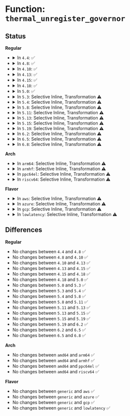 # Function: <code>thermal_unregister_governor</code>

## Status
<b>Regular</b>
<ul>
<li>
<details>
<summary>In <code>4.4</code>: ✅</summary>

```c
void thermal_unregister_governor(struct thermal_governor *governor);
```

**Collision:** Unique Global

**Inline:** No

**Transformation:** False

**Instances:**

```
In drivers/thermal/thermal_core.c (ffffffff81688410)
Location: drivers/thermal/thermal_core.c:182
Inline: False
Direct callers:
  - drivers/thermal/fair_share.c:thermal_gov_fair_share_unregister
  - drivers/thermal/gov_bang_bang.c:thermal_gov_bang_bang_unregister
  - drivers/thermal/step_wise.c:thermal_gov_step_wise_unregister
  - drivers/thermal/user_space.c:thermal_gov_user_space_unregister
  - drivers/thermal/power_allocator.c:thermal_gov_power_allocator_unregister
```
**Symbols:**

```
ffffffff81688410-ffffffff8168851b: thermal_unregister_governor (STB_GLOBAL)
```
</details>
</li>
<li>
<details>
<summary>In <code>4.8</code>: ✅</summary>

```c
void thermal_unregister_governor(struct thermal_governor *governor);
```

**Collision:** Unique Global

**Inline:** No

**Transformation:** False

**Instances:**

```
In drivers/thermal/thermal_core.c (ffffffff816e9100)
Location: drivers/thermal/thermal_core.c:182
Inline: False
Direct callers:
  - drivers/thermal/fair_share.c:thermal_gov_fair_share_unregister
  - drivers/thermal/gov_bang_bang.c:thermal_gov_bang_bang_unregister
  - drivers/thermal/step_wise.c:thermal_gov_step_wise_unregister
  - drivers/thermal/user_space.c:thermal_gov_user_space_unregister
  - drivers/thermal/power_allocator.c:thermal_gov_power_allocator_unregister
```
**Symbols:**

```
ffffffff816e9100-ffffffff816e920b: thermal_unregister_governor (STB_GLOBAL)
```
</details>
</li>
<li>
<details>
<summary>In <code>4.10</code>: ✅</summary>

```c
void thermal_unregister_governor(struct thermal_governor *governor);
```

**Collision:** Unique Global

**Inline:** No

**Transformation:** False

**Instances:**

```
In drivers/thermal/thermal_core.c (ffffffff81718090)
Location: drivers/thermal/thermal_core.c:181
Inline: False
Direct callers:
  - drivers/thermal/fair_share.c:thermal_gov_fair_share_unregister
  - drivers/thermal/gov_bang_bang.c:thermal_gov_bang_bang_unregister
  - drivers/thermal/step_wise.c:thermal_gov_step_wise_unregister
  - drivers/thermal/user_space.c:thermal_gov_user_space_unregister
  - drivers/thermal/power_allocator.c:thermal_gov_power_allocator_unregister
```
**Symbols:**

```
ffffffff81718090-ffffffff8171819b: thermal_unregister_governor (STB_GLOBAL)
```
</details>
</li>
<li>
<details>
<summary>In <code>4.13</code>: ✅</summary>

```c
void thermal_unregister_governor(struct thermal_governor *governor);
```

**Collision:** Unique Global

**Inline:** No

**Transformation:** False

**Instances:**

```
In drivers/thermal/thermal_core.c (ffffffff81730340)
Location: drivers/thermal/thermal_core.c:182
Inline: False
Direct callers:
  - drivers/thermal/fair_share.c:thermal_gov_fair_share_unregister
  - drivers/thermal/gov_bang_bang.c:thermal_gov_bang_bang_unregister
  - drivers/thermal/step_wise.c:thermal_gov_step_wise_unregister
  - drivers/thermal/user_space.c:thermal_gov_user_space_unregister
  - drivers/thermal/power_allocator.c:thermal_gov_power_allocator_unregister
```
**Symbols:**

```
ffffffff81730340-ffffffff8173044b: thermal_unregister_governor (STB_GLOBAL)
```
</details>
</li>
<li>
<details>
<summary>In <code>4.15</code>: ✅</summary>

```c
void thermal_unregister_governor(struct thermal_governor *governor);
```

**Collision:** Unique Global

**Inline:** No

**Transformation:** False

**Instances:**

```
In drivers/thermal/thermal_core.c (ffffffff817a13b0)
Location: drivers/thermal/thermal_core.c:182
Inline: False
Direct callers:
  - drivers/thermal/fair_share.c:thermal_gov_fair_share_unregister
  - drivers/thermal/gov_bang_bang.c:thermal_gov_bang_bang_unregister
  - drivers/thermal/step_wise.c:thermal_gov_step_wise_unregister
  - drivers/thermal/user_space.c:thermal_gov_user_space_unregister
  - drivers/thermal/power_allocator.c:thermal_gov_power_allocator_unregister
```
**Symbols:**

```
ffffffff817a13b0-ffffffff817a14be: thermal_unregister_governor (STB_GLOBAL)
```
</details>
</li>
<li>
<details>
<summary>In <code>4.18</code>: ✅</summary>

```c
void thermal_unregister_governor(struct thermal_governor *governor);
```

**Collision:** Unique Global

**Inline:** No

**Transformation:** False

**Instances:**

```
In drivers/thermal/thermal_core.c (ffffffff817e8940)
Location: drivers/thermal/thermal_core.c:179
Inline: False
Direct callers:
  - drivers/thermal/fair_share.c:thermal_gov_fair_share_unregister
  - drivers/thermal/gov_bang_bang.c:thermal_gov_bang_bang_unregister
  - drivers/thermal/step_wise.c:thermal_gov_step_wise_unregister
  - drivers/thermal/user_space.c:thermal_gov_user_space_unregister
  - drivers/thermal/power_allocator.c:thermal_gov_power_allocator_unregister
```
**Symbols:**

```
ffffffff817e8940-ffffffff817e8a41: thermal_unregister_governor (STB_GLOBAL)
```
</details>
</li>
<li>
<details>
<summary>In <code>5.0</code>: ✅</summary>

```c
void thermal_unregister_governor(struct thermal_governor *governor);
```

**Collision:** Unique Global

**Inline:** No

**Transformation:** False

**Instances:**

```
In drivers/thermal/thermal_core.c (ffffffff818147f0)
Location: drivers/thermal/thermal_core.c:179
Inline: False
Direct callers:
  - drivers/thermal/fair_share.c:thermal_gov_fair_share_unregister
  - drivers/thermal/gov_bang_bang.c:thermal_gov_bang_bang_unregister
  - drivers/thermal/step_wise.c:thermal_gov_step_wise_unregister
  - drivers/thermal/user_space.c:thermal_gov_user_space_unregister
  - drivers/thermal/power_allocator.c:thermal_gov_power_allocator_unregister
```
**Symbols:**

```
ffffffff818147f0-ffffffff818148f1: thermal_unregister_governor (STB_GLOBAL)
```
</details>
</li>
<li>
<details>
<summary>In <code>5.3</code>: Selective Inline, Transformation ⚠️</summary>

```c
void thermal_unregister_governor(struct thermal_governor *governor);
```

**Collision:** Unique Global

**Inline:** Selective

**Transformation:** True

**Instances:**

```
In drivers/thermal/thermal_core.c (ffffffff8290813e)
Location: drivers/thermal/thermal_core.c:179
Inline: True
Inline callers:
  - drivers/thermal/thermal_core.c:thermal_init
  - drivers/thermal/thermal_core.c:thermal_init
Direct callers:
  - drivers/thermal/thermal_core.c:thermal_init
  - drivers/thermal/thermal_core.c:thermal_init
```
**Symbols:**

```
ffffffff81854f00-ffffffff81854ff5: thermal_unregister_governor.part.0 (STB_LOCAL)
ffffffff818569c0-ffffffff818569d6: thermal_unregister_governor (STB_GLOBAL)
```
</details>
</li>
<li>
<details>
<summary>In <code>5.4</code>: Selective Inline, Transformation ⚠️</summary>

```c
void thermal_unregister_governor(struct thermal_governor *governor);
```

**Collision:** Unique Global

**Inline:** Selective

**Transformation:** True

**Instances:**

```
In drivers/thermal/thermal_core.c (ffffffff82911b43)
Location: drivers/thermal/thermal_core.c:179
Inline: True
Inline callers:
  - drivers/thermal/thermal_core.c:thermal_init
  - drivers/thermal/thermal_core.c:thermal_init
Direct callers:
  - drivers/thermal/thermal_core.c:thermal_init
  - drivers/thermal/thermal_core.c:thermal_init
```
**Symbols:**

```
ffffffff81886960-ffffffff81886a55: thermal_unregister_governor.part.0 (STB_LOCAL)
ffffffff81888410-ffffffff81888426: thermal_unregister_governor (STB_GLOBAL)
```
</details>
</li>
<li>
<details>
<summary>In <code>5.8</code>: Selective Inline, Transformation ⚠️</summary>

```c
void thermal_unregister_governor(struct thermal_governor *governor);
```

**Collision:** Unique Global

**Inline:** Selective

**Transformation:** True

**Instances:**

```
In drivers/thermal/thermal_core.c (ffffffff82d249cb)
Location: drivers/thermal/thermal_core.c:173
Inline: True
Inline callers:
  - drivers/thermal/thermal_core.c:thermal_init
  - drivers/thermal/thermal_core.c:thermal_init
Direct callers:
  - drivers/thermal/thermal_core.c:thermal_init
  - drivers/thermal/thermal_core.c:thermal_init
```
**Symbols:**

```
ffffffff81955ce0-ffffffff81955dcb: thermal_unregister_governor.part.0 (STB_LOCAL)
ffffffff81956e50-ffffffff81956e66: thermal_unregister_governor (STB_GLOBAL)
```
</details>
</li>
<li>
<details>
<summary>In <code>5.11</code>: Selective Inline, Transformation ⚠️</summary>

```c
void thermal_unregister_governor(struct thermal_governor *governor);
```

**Collision:** Unique Global

**Inline:** Selective

**Transformation:** True

**Instances:**

```
In drivers/thermal/thermal_core.c (ffffffff83012828)
Location: drivers/thermal/thermal_core.c:173
Inline: True
Inline callers:
  - drivers/thermal/thermal_core.c:thermal_init
  - drivers/thermal/thermal_core.c:thermal_init
Direct callers:
  - drivers/thermal/thermal_core.c:thermal_init
  - drivers/thermal/thermal_core.c:thermal_init
```
**Symbols:**

```
ffffffff8195b9f0-ffffffff8195badb: thermal_unregister_governor.part.0 (STB_LOCAL)
ffffffff8195c5e0-ffffffff8195c5f6: thermal_unregister_governor (STB_GLOBAL)
```
</details>
</li>
<li>
<details>
<summary>In <code>5.13</code>: Selective Inline, Transformation ⚠️</summary>

```c
void thermal_unregister_governor(struct thermal_governor *governor);
```

**Collision:** Unique Global

**Inline:** Selective

**Transformation:** True

**Instances:**

```
In drivers/thermal/thermal_core.c (ffffffff8321d8ca)
Location: drivers/thermal/thermal_core.c:173
Inline: True
Inline callers:
  - drivers/thermal/thermal_core.c:thermal_init
  - drivers/thermal/thermal_core.c:thermal_init
Direct callers:
  - drivers/thermal/thermal_core.c:thermal_init
  - drivers/thermal/thermal_core.c:thermal_init
```
**Symbols:**

```
ffffffff8193e820-ffffffff8193e90b: thermal_unregister_governor.part.0 (STB_LOCAL)
ffffffff8193fe00-ffffffff8193fe16: thermal_unregister_governor (STB_GLOBAL)
```
</details>
</li>
<li>
<details>
<summary>In <code>5.15</code>: Selective Inline, Transformation ⚠️</summary>

```c
void thermal_unregister_governor(struct thermal_governor *governor);
```

**Collision:** Unique Global

**Inline:** Selective

**Transformation:** True

**Instances:**

```
In drivers/thermal/thermal_core.c (ffffffff83306b40)
Location: drivers/thermal/thermal_core.c:171
Inline: True
Inline callers:
  - drivers/thermal/thermal_core.c:thermal_init
  - drivers/thermal/thermal_core.c:thermal_init
Direct callers:
  - drivers/thermal/thermal_core.c:thermal_init
  - drivers/thermal/thermal_core.c:thermal_init
```
**Symbols:**

```
ffffffff819e30e0-ffffffff819e31cb: thermal_unregister_governor.part.0 (STB_LOCAL)
ffffffff819e4720-ffffffff819e4736: thermal_unregister_governor (STB_GLOBAL)
```
</details>
</li>
<li>
<details>
<summary>In <code>5.19</code>: Selective Inline, Transformation ⚠️</summary>

```c
void thermal_unregister_governor(struct thermal_governor *governor);
```

**Collision:** Unique Global

**Inline:** Selective

**Transformation:** True

**Instances:**

```
In drivers/thermal/thermal_core.c (ffffffff834bfd7b)
Location: drivers/thermal/thermal_core.c:171
Inline: True
Inline callers:
  - drivers/thermal/thermal_core.c:thermal_init
  - drivers/thermal/thermal_core.c:thermal_init
Direct callers:
  - drivers/thermal/thermal_core.c:thermal_init
  - drivers/thermal/thermal_core.c:thermal_init
```
**Symbols:**

```
ffffffff81b487c0-ffffffff81b488b7: thermal_unregister_governor.part.0 (STB_LOCAL)
ffffffff81b498f0-ffffffff81b49912: thermal_unregister_governor (STB_GLOBAL)
```
</details>
</li>
<li>
<details>
<summary>In <code>6.2</code>: Selective Inline, Transformation ⚠️</summary>

```c
void thermal_unregister_governor(struct thermal_governor *governor);
```

**Collision:** Unique Global

**Inline:** Selective

**Transformation:** True

**Instances:**

```
In drivers/thermal/thermal_core.c (ffffffff83efe9af)
Location: drivers/thermal/thermal_core.c:171
Inline: True
Inline callers:
  - drivers/thermal/thermal_core.c:thermal_init
  - drivers/thermal/thermal_core.c:thermal_init
Direct callers:
  - drivers/thermal/thermal_core.c:thermal_init
  - drivers/thermal/thermal_core.c:thermal_init
```
**Symbols:**

```
ffffffff81cdffe0-ffffffff81ce00d7: thermal_unregister_governor.part.0 (STB_LOCAL)
ffffffff81ce0fe0-ffffffff81ce1002: thermal_unregister_governor (STB_GLOBAL)
```
</details>
</li>
<li>
<details>
<summary>In <code>6.5</code>: Selective Inline, Transformation ⚠️</summary>

```c
void thermal_unregister_governor(struct thermal_governor *governor);
```

**Collision:** Unique Global

**Inline:** Selective

**Transformation:** True

**Instances:**

```
In drivers/thermal/thermal_core.c (ffffffff83724789)
Location: drivers/thermal/thermal_core.c:171
Inline: True
Inline callers:
  - drivers/thermal/thermal_core.c:thermal_init
  - drivers/thermal/thermal_core.c:thermal_init
Direct callers:
  - drivers/thermal/thermal_core.c:thermal_init
  - drivers/thermal/thermal_core.c:thermal_init
```
**Symbols:**

```
ffffffff81d48120-ffffffff81d48217: thermal_unregister_governor.part.0 (STB_LOCAL)
ffffffff81d49270-ffffffff81d49292: thermal_unregister_governor (STB_GLOBAL)
```
</details>
</li>
<li>
<details>
<summary>In <code>6.8</code>: Selective Inline, Transformation ⚠️</summary>

```c
void thermal_unregister_governor(struct thermal_governor *governor);
```

**Collision:** Unique Global

**Inline:** Selective

**Transformation:** True

**Instances:**

```
In drivers/thermal/thermal_core.c (ffffffff839585c9)
Location: drivers/thermal/thermal_core.c:169
Inline: True
Inline callers:
  - drivers/thermal/thermal_core.c:thermal_init
  - drivers/thermal/thermal_core.c:thermal_init
Direct callers:
  - drivers/thermal/thermal_core.c:thermal_init
  - drivers/thermal/thermal_core.c:thermal_init
```
**Symbols:**

```
ffffffff81dfe4f0-ffffffff81dfe5e7: thermal_unregister_governor.part.0 (STB_LOCAL)
ffffffff81dfffc0-ffffffff81dfffe2: thermal_unregister_governor (STB_GLOBAL)
```
</details>
</li>
</ul>
<b>Arch</b>
<ul>
<li>
<details>
<summary>In <code>arm64</code>: Selective Inline, Transformation ⚠️</summary>

```c
void thermal_unregister_governor(struct thermal_governor *governor);
```

**Collision:** Unique Global

**Inline:** Selective

**Transformation:** True

**Instances:**

```
In drivers/thermal/thermal_core.c (ffff80001149fac8)
Location: drivers/thermal/thermal_core.c:179
Inline: True
Inline callers:
  - drivers/thermal/thermal_core.c:thermal_init
  - drivers/thermal/thermal_core.c:thermal_init
Direct callers:
  - drivers/thermal/thermal_core.c:thermal_init
  - drivers/thermal/thermal_core.c:thermal_init
```
**Symbols:**

```
ffff800010ad3788-ffff800010ad386c: thermal_unregister_governor.part.0 (STB_LOCAL)
ffff800010ad5b68-ffff800010ad5b98: thermal_unregister_governor (STB_GLOBAL)
```
</details>
</li>
<li>
<details>
<summary>In <code>armhf</code>: Selective Inline, Transformation ⚠️</summary>

```c
void thermal_unregister_governor(struct thermal_governor *governor);
```

**Collision:** Unique Global

**Inline:** Selective

**Transformation:** True

**Instances:**

```
In drivers/thermal/thermal_core.c (c15a1f64)
Location: drivers/thermal/thermal_core.c:179
Inline: True
Inline callers:
  - drivers/thermal/thermal_core.c:thermal_init
  - drivers/thermal/thermal_core.c:thermal_init
Direct callers:
  - drivers/thermal/thermal_core.c:thermal_init
  - drivers/thermal/thermal_core.c:thermal_init
```
**Symbols:**

```
c0bb41d4-c0bb42c4: thermal_unregister_governor.part.0 (STB_LOCAL)
c0bb6384-c0bb63a8: thermal_unregister_governor (STB_GLOBAL)
```
</details>
</li>
<li>
<details>
<summary>In <code>ppc64el</code>: Selective Inline, Transformation ⚠️</summary>

```c
void thermal_unregister_governor(struct thermal_governor *governor);
```

**Collision:** Unique Global

**Inline:** Selective

**Transformation:** True

**Instances:**

```
In drivers/thermal/thermal_core.c (c0000000013b6074)
Location: drivers/thermal/thermal_core.c:179
Inline: True
Inline callers:
  - drivers/thermal/thermal_core.c:thermal_init
  - drivers/thermal/thermal_core.c:thermal_init
Direct callers:
  - drivers/thermal/thermal_core.c:thermal_init
  - drivers/thermal/thermal_core.c:thermal_init
```
**Symbols:**

```
c000000000bb89b0-c000000000bb8b4c: thermal_unregister_governor.part.0 (STB_LOCAL)
c000000000bbbb60-c000000000bbbb7c: thermal_unregister_governor (STB_GLOBAL)
```
</details>
</li>
<li>
<details>
<summary>In <code>riscv64</code>: Selective Inline, Transformation ⚠️</summary>

```c
void thermal_unregister_governor(struct thermal_governor *governor);
```

**Collision:** Unique Global

**Inline:** Selective

**Transformation:** True

**Instances:**

```
In drivers/thermal/thermal_core.c (ffffffe0000379e2)
Location: drivers/thermal/thermal_core.c:179
Inline: True
Inline callers:
  - drivers/thermal/thermal_core.c:thermal_init
  - drivers/thermal/thermal_core.c:thermal_init
Direct callers:
  - drivers/thermal/thermal_core.c:thermal_init
  - drivers/thermal/thermal_core.c:thermal_init
```
**Symbols:**

```
ffffffe0006cfd80-ffffffe0006cfe6a: thermal_unregister_governor.part.0 (STB_LOCAL)
ffffffe0006d0f3e-ffffffe0006d0f6a: thermal_unregister_governor (STB_GLOBAL)
```
</details>
</li>
</ul>
<b>Flavor</b>
<ul>
<li>
<details>
<summary>In <code>aws</code>: Selective Inline, Transformation ⚠️</summary>

```c
void thermal_unregister_governor(struct thermal_governor *governor);
```

**Collision:** Unique Global

**Inline:** Selective

**Transformation:** True

**Instances:**

```
In drivers/thermal/thermal_core.c (ffffffff828f7957)
Location: drivers/thermal/thermal_core.c:179
Inline: True
Inline callers:
  - drivers/thermal/thermal_core.c:thermal_init
  - drivers/thermal/thermal_core.c:thermal_init
Direct callers:
  - drivers/thermal/thermal_core.c:thermal_init
  - drivers/thermal/thermal_core.c:thermal_init
```
**Symbols:**

```
ffffffff8182c7e0-ffffffff8182c8d5: thermal_unregister_governor.part.0 (STB_LOCAL)
ffffffff8182e290-ffffffff8182e2a6: thermal_unregister_governor (STB_GLOBAL)
```
</details>
</li>
<li>
<details>
<summary>In <code>azure</code>: Selective Inline, Transformation ⚠️</summary>

```c
void thermal_unregister_governor(struct thermal_governor *governor);
```

**Collision:** Unique Global

**Inline:** Selective

**Transformation:** True

**Instances:**

```
In drivers/thermal/thermal_core.c (ffffffff828ef269)
Location: drivers/thermal/thermal_core.c:179
Inline: True
Inline callers:
  - drivers/thermal/thermal_core.c:thermal_init
  - drivers/thermal/thermal_core.c:thermal_init
Direct callers:
  - drivers/thermal/thermal_core.c:thermal_init
  - drivers/thermal/thermal_core.c:thermal_init
```
**Symbols:**

```
ffffffff817f3e70-ffffffff817f3f65: thermal_unregister_governor.part.0 (STB_LOCAL)
ffffffff817f5920-ffffffff817f5936: thermal_unregister_governor (STB_GLOBAL)
```
</details>
</li>
<li>
<details>
<summary>In <code>gcp</code>: Selective Inline, Transformation ⚠️</summary>

```c
void thermal_unregister_governor(struct thermal_governor *governor);
```

**Collision:** Unique Global

**Inline:** Selective

**Transformation:** True

**Instances:**

```
In drivers/thermal/thermal_core.c (ffffffff8290c713)
Location: drivers/thermal/thermal_core.c:179
Inline: True
Inline callers:
  - drivers/thermal/thermal_core.c:thermal_init
  - drivers/thermal/thermal_core.c:thermal_init
Direct callers:
  - drivers/thermal/thermal_core.c:thermal_init
  - drivers/thermal/thermal_core.c:thermal_init
```
**Symbols:**

```
ffffffff8187be10-ffffffff8187bf05: thermal_unregister_governor.part.0 (STB_LOCAL)
ffffffff8187d8c0-ffffffff8187d8d6: thermal_unregister_governor (STB_GLOBAL)
```
</details>
</li>
<li>
<details>
<summary>In <code>lowlatency</code>: Selective Inline, Transformation ⚠️</summary>

```c
void thermal_unregister_governor(struct thermal_governor *governor);
```

**Collision:** Unique Global

**Inline:** Selective

**Transformation:** True

**Instances:**

```
In drivers/thermal/thermal_core.c (ffffffff82912ba5)
Location: drivers/thermal/thermal_core.c:179
Inline: True
Inline callers:
  - drivers/thermal/thermal_core.c:thermal_init
  - drivers/thermal/thermal_core.c:thermal_init
Direct callers:
  - drivers/thermal/thermal_core.c:thermal_init
  - drivers/thermal/thermal_core.c:thermal_init
```
**Symbols:**

```
ffffffff81897840-ffffffff81897935: thermal_unregister_governor.part.0 (STB_LOCAL)
ffffffff818992f0-ffffffff81899306: thermal_unregister_governor (STB_GLOBAL)
```
</details>
</li>
</ul>

## Differences
<b>Regular</b>
<ul>
<li>
No changes between <code>4.4</code> and <code>4.8</code> ✅
</li>
<li>
No changes between <code>4.8</code> and <code>4.10</code> ✅
</li>
<li>
No changes between <code>4.10</code> and <code>4.13</code> ✅
</li>
<li>
No changes between <code>4.13</code> and <code>4.15</code> ✅
</li>
<li>
No changes between <code>4.15</code> and <code>4.18</code> ✅
</li>
<li>
No changes between <code>4.18</code> and <code>5.0</code> ✅
</li>
<li>
No changes between <code>5.0</code> and <code>5.3</code> ✅
</li>
<li>
No changes between <code>5.3</code> and <code>5.4</code> ✅
</li>
<li>
No changes between <code>5.4</code> and <code>5.8</code> ✅
</li>
<li>
No changes between <code>5.8</code> and <code>5.11</code> ✅
</li>
<li>
No changes between <code>5.11</code> and <code>5.13</code> ✅
</li>
<li>
No changes between <code>5.13</code> and <code>5.15</code> ✅
</li>
<li>
No changes between <code>5.15</code> and <code>5.19</code> ✅
</li>
<li>
No changes between <code>5.19</code> and <code>6.2</code> ✅
</li>
<li>
No changes between <code>6.2</code> and <code>6.5</code> ✅
</li>
<li>
No changes between <code>6.5</code> and <code>6.8</code> ✅
</li>
</ul>
<b>Arch</b>
<ul>
<li>
No changes between <code>amd64</code> and <code>arm64</code> ✅
</li>
<li>
No changes between <code>amd64</code> and <code>armhf</code> ✅
</li>
<li>
No changes between <code>amd64</code> and <code>ppc64el</code> ✅
</li>
<li>
No changes between <code>amd64</code> and <code>riscv64</code> ✅
</li>
</ul>
<b>Flavor</b>
<ul>
<li>
No changes between <code>generic</code> and <code>aws</code> ✅
</li>
<li>
No changes between <code>generic</code> and <code>azure</code> ✅
</li>
<li>
No changes between <code>generic</code> and <code>gcp</code> ✅
</li>
<li>
No changes between <code>generic</code> and <code>lowlatency</code> ✅
</li>
</ul>
